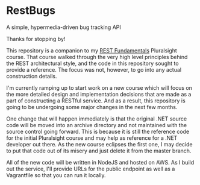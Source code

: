 # RestBugs
A simple, hypermedia-driven bug tracking API

Thanks for stopping by!

This repository is a companion to my [REST Fundamentals](http://www.pluralsight.com/courses/rest-fundamentals) Pluralsight course. That course walked through the very high level principles behind the REST architectural style, and the code in this repository sought to provide a reference. The focus was not, however, to go into any actual construction details.

I'm currently ramping up to start work on a new course which will focus on the more detailed design and implementation decisions that are made as a part of constructing a RESTful service. And as a result, this repository is going to be undergoing some major changes in the next few months.

One change that will happen immediately is that the original .NET source code will be moved into an archive directory and not maintained with the source control going forward. This is because it is still the reference code for the initial Pluralsight course and may help as reference for a .NET developer out there. As the new course eclipses the first one, I may decide to put that code out of its misery and just delete it from the master branch.

All of the new code will be written in NodeJS and hosted on AWS. As I build out the service, I'll provide URLs for the public endpoint as well as a Vagrantfile so that you can run it locally. 
